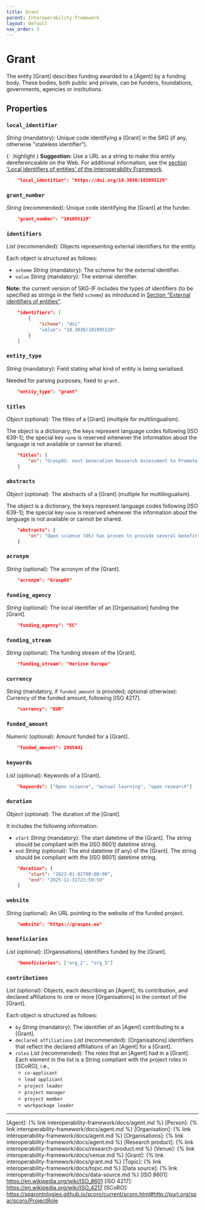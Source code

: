 ```yaml
---
title: Grant
parent: Interoperability framework
layout: default
nav_order: 3
---
```


# Grant

The entity [Grant] describes funding awarded to a [Agent] by a funding body. These bodies, both public and private, can be funders, foundations, governments, agencies or institutions.


## Properties

### `local_identifier`
*String* (mandatory): Unique code identifying a [Grant] in the SKG (if any, otherwise "stateless identifier").

{: .highlight }
**Suggestion:** Use a URL as a string to make this entity dereferenceable on the Web. For additional information, see the [section 'Local identifiers of entities' of the Interoperability Framework](/interoperability-framework/#local-identifiers-of-entities).

```json
    "local_identifier": "https://doi.org/10.3030/101095129"
```


### `grant_number`
*String* (recommended): Unique code identifying the [Grant] at the funder.
 
```json
    "grant_number": "101095129"
```

### `identifiers`
*List* (recommended):  Objects representing external identifiers for the entity. 

Each object is structured as follows:

- `scheme` *String* (mandatory): The scheme for the external identifier.
- `value` *String* (mandatory): The external identifier.

**Note:** the current version of SKG-IF includes the types of identifiers (to be specified as strings in the field `scheme`) as introduced in [Section "External identifiers of entities"](https://skg-if.github.io/interoperability-framework/#external-identifiers-of-entities).

```json
    "identifiers": [
        {
            "scheme": "doi"
            "value": "10.3030/101095129"
        }
    ]
```


### `entity_type`
*String* (mandatory): Field stating what kind of entity is being serialised. 

Needed for parsing purposes; fixed to `grant`.

```json
    "entity_type": "grant"
```

### `titles`
*Object* (optional): The titles of a [Grant] (multiple for multilingualism).

The object is a dictionary, the keys represent language codes following [ISO 639-1]; the special key `none` is reserved whenever the information about the language is not available or cannot be shared.
 
```json
    "titles": {
        "en": "GraspOS: next Generation Research Assessment to Promote Open Science"
    }
```

### `abstracts`
*Object* (optional): The abstracts of a [Grant] (multiple for multilingualism).

The object is a dictionary, the keys represent language codes following [ISO 639-1]; the special key `none` is reserved whenever the information about the language is not available or cannot be shared.
 
```json
    "abstracts": {
        "en": "Open science (OS) has proven to provide several benefits to scientific research and collaboration. The EU-funded GraspOS project will further extend the reach and influence of OS. Specifically, it will develop a data infrastructure that will help policy reforms and bring about the adoption of a responsible research assessment system that embeds OS practices. Additionally, the project will create the necessary tools to expand the reach of the European Open Science Cloud ecosystem and improve monitoring services. These services will also allow for policy-level rewards that encourage OS practices and mindsets."
    }
```

### `acronym`
*String* (optional): The acronym of the [Grant].
 
```json
    "acronym": "GraspOS"
```

### `funding_agency`
*String* (optional): The local identifier of an [Organisation] funding the [Grant].

```json
    "funding_agency": "EC"
```

### `funding_stream`
*String* (optional): The funding stream of the [Grant].

```json
    "funding_stream": "Horizon Europe"
```

### `currency`
*String* (mandatory, if `funded_amount` is provided; optional otherwise): Currency of the funded amount, following [ISO 4217].

```json
    "currency": "EUR"
```

### `funded_amount`
*Numeric* (optional): Amount funded for a [Grant].

```json
    "funded_amount": 2985441
```

### `keywords`
*List* (optional): Keywords of a [Grant].
 
```json
    "keywords": ["Open science", "mutual learning", "open research"]
```

### `duration`
*Object* (optional): The duration of the [Grant]. 

It includes the following information:
- `start` *String* (mandatory): The start datetime of the [Grant]. The string should be compliant with the [ISO 8601] datetime string.
- `end` *String* (optional): The end datetime (if any) of the [Grant]. The string should be compliant with the [ISO 8601] datetime string.

```json
    "duration": {
        "start": "2023-01-01T00:00:00",
        "end": "2025-12-31T23:59:59"
    }
```

### `website`
*String* (optional): An URL pointing to the website of the funded project.
 
```json
    "website": "https://graspos.eu"
```

### `beneficiaries`
*List* (optional): [Organisations] identifiers funded by the [Grant].
 
```json
    "beneficiaries": ["org_2", "org_5"]
```

### `contributions`
*List* (optional): Objects, each describing an [Agent], its contribution, and declared affiliations to one or more [Organisations] in the context of the [Grant]. 

Each object is structured as follows:
- `by` *String* (mandatory): The identifier of an [Agent] contributing to a [Grant].
- `declared affiliations` *List* (recommended): [Organisations] identifiers that reflect the declared affiliations of an [Agent] for a [Grant].
- `roles` *List* (recommended): The roles that an [Agent] had in a [Grant]. Each element in the list is a String compliant with the project roles in [SCoRO], i.e.,
    - `co-applicant`
    - `lead applicant`
    - `project leader`
    - `project manager`
    - `project member`
    - `workpackage leader`

----
[Agent]: {% link interoperability-framework/docs/agent.md %}
[Person]: {% link interoperability-framework/docs/agent.md %}
[Organisation]: {% link interoperability-framework/docs/agent.md %}
[Organisations]: {% link interoperability-framework/docs/agent.md %}
[Research product]: {% link interoperability-framework/docs/research-product.md %}
[Venue]: {% link interoperability-framework/docs/venue.md %}
[Grant]: {% link interoperability-framework/docs/grant.md %}
[Topic]: {% link interoperability-framework/docs/topic.md %}
[Data source]: {% link interoperability-framework/docs/data-source.md %}
[ISO 8601]: https://en.wikipedia.org/wiki/ISO_8601
[ISO 4217]: https://en.wikipedia.org/wiki/ISO_4217
[SCoRO]: https://sparontologies.github.io/scoro/current/scoro.html#http://purl.org/spar/scoro/ProjectRole